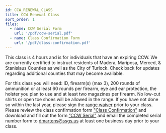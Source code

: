 ```yaml
---
id: CCW_RENEWAL_CLASS
title: CCW Renewal Class
sort_order: 1
files:
  - name: CCW Serial Form
    url: '/pdf/ccw-serial.pdf'
  - name: Class Confirmation Form
    url: '/pdf/class-confirmation.pdf'
---
```

This class is 4 hours and is for individuals that have an expiring CCW.  We are currently certified to instruct residents of Madera, Mariposa, Merced, & Stanislaus Counties as well as the City of Turlock. Check back for updates regarding additional counties that may become available. 

For this class you will need: ID, firearm(s) (max 3), 200 rounds of ammunition or at least 60 rounds per firearm, eye and ear protection, the holster you plan to use and at least two magazines per firearm.  No low-cut shirts or open toe shoes will be allowed in the range. If you have not done so within the last year, please sign the [range waiver](http://www.smartwaiver.com/v/stagestopgunshop) prior to your class.  Please review the class confirmation form ["Class Confirmation"](/pdf/class-confirmation.pdf) and download and fill out the form [“CCW Serial”](/pdf/ccw-serial.pdf) and email the completed serial number form to [dmartens@ssgs.us](mailto:dmartens@ssgs.us) at least one business day prior to your class.